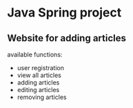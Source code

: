 
# Java Spring project
## Website for adding articles
available functions:

-	user registration
-	view all articles
-	adding articles
-	editing articles
-	removing articles
